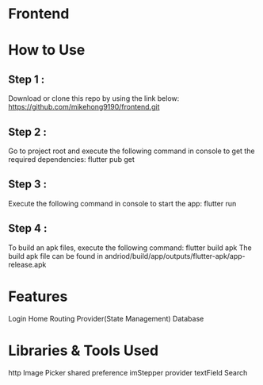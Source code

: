 # Frontend

# How to Use 

## Step 1 : 
Download or clone this repo by using the link below:
https://github.com/mikehong9190/frontend.git

## Step 2 : 
Go to project root and execute the following command in console to get the required dependencies:
flutter pub get 

## Step 3 :
Execute the following command in console to start the app:
flutter run 

## Step 4 :
To build an apk files, execute the following command:
flutter build apk
The build apk file can be found in andriod/build/app/outputs/flutter-apk/app-release.apk

# Features
Login
Home 
Routing 
Provider(State Management)
Database 

# Libraries & Tools Used 
http
Image Picker 
shared preference 
imStepper
provider
textField Search





